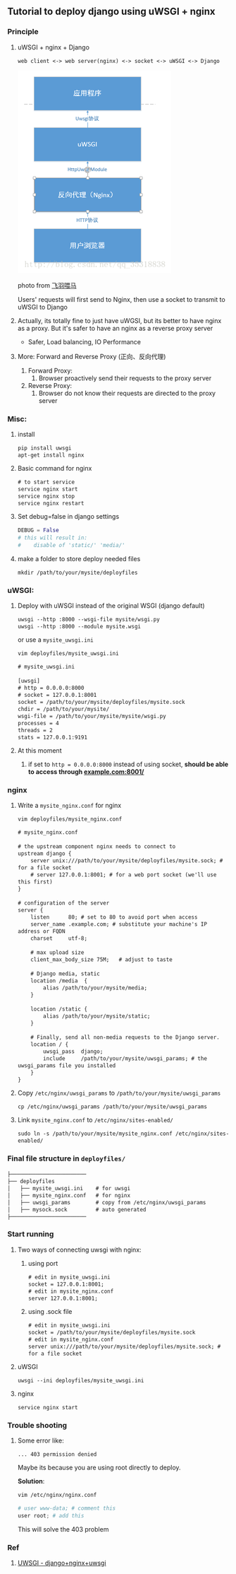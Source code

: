 
## Tutorial to deploy django using uWSGI + nginx

### Principle

1. uWSGI + nginx + Django

   ```shell
   web client <-> web server(nginx) <-> socket <-> uWSGI <-> Django
   ```

   ![django_uwsgi_nginx](misc/django_uwsgi_nginx.bmp)

   photo from [飞羽喂马](http://blog.csdn.net/qq_35318838/article/details/61198183)

   Users' requests will first send to Nginx, then use a socket to transmit to uWSGI to Django

2. Actually, its totally fine to just have uWGSI, but its better to have nginx as a proxy. But it's safer to have an nginx as a reverse proxy server

   * Safer, Load balancing, IO Performance


3. More: Forward and Reverse Proxy (正向、反向代理)
   1. Forward Proxy:
      1. Browser proactively send their requests to the proxy server
   2. Reverse Proxy:
      1. Browser do not know their requests are directed to the proxy server


### Misc:

1. install

   ```shell
   pip install uwsgi
   apt-get install nginx
   ```

2. Basic command for nginx

   ```shell
   # to start service
   service nginx start
   service nginx stop
   service nginx restart
   ```

3. Set debug=false in django settings
   ```python
   DEBUG = False
   # this will result in:
   #    disable of 'static/' 'media/'
   ```

4. make a folder to store deploy needed files

   ```shell
   mkdir /path/to/your/mysite/deployfiles
   ```


### uWSGI:

1. Deploy with uWSGI instead of the original WSGI (django default)

   ```shell
   uwsgi --http :8000 --wsgi-file mysite/wsgi.py
   uwsgi --http :8000 --module mysite.wsgi
   ```

   or use a `mysite_uwsgi.ini`

   ```shell
   vim deployfiles/mysite_uwsgi.ini
   ```

   ```shell
   # mysite_uwsgi.ini

   [uwsgi]
   # http = 0.0.0.0:8000
   # socket = 127.0.0.1:8001
   socket = /path/to/your/mysite/deployfiles/mysite.sock
   chdir = /path/to/your/mysite/
   wsgi-file = /path/to/your/mysite/mysite/wsgi.py
   processes = 4
   threads = 2
   stats = 127.0.0.1:9191
   ```

2. At this moment

   1. if set to `http = 0.0.0.0:8000` instead of using socket, __should be able to access through [example.com:8001/](example.com:8001/)__



### nginx

1. Write a `mysite_nginx.conf` for nginx

   ````shell
   vim deployfiles/mysite_nginx.conf
   ````

   ```shell
   # mysite_nginx.conf

   # the upstream component nginx needs to connect to
   upstream django {
       server unix:///path/to/your/mysite/deployfiles/mysite.sock; # for a file socket
       # server 127.0.0.1:8001; # for a web port socket (we'll use this first)
   }

   # configuration of the server
   server {
       listen      80; # set to 80 to avoid port when access
       server_name .example.com; # substitute your machine's IP address or FQDN
       charset     utf-8;

       # max upload size
       client_max_body_size 75M;   # adjust to taste

       # Django media, static
       location /media  {
           alias /path/to/your/mysite/media;
       }

       location /static {
           alias /path/to/your/mysite/static;
       }

       # Finally, send all non-media requests to the Django server.
       location / {
           uwsgi_pass  django;
           include     /path/to/your/mysite/uwsgi_params; # the uwsgi_params file you installed
       }
   }
   ```

2. Copy `/etc/nginx/uwsgi_params` to `/path/to/your/mysite/uwsgi_params`

   ```
   cp /etc/nginx/uwsgi_params /path/to/your/mysite/uwsgi_params
   ```

3. Link `mysite_nginx.conf` to `/etc/nginx/sites-enabled/`

   ```
   sudo ln -s /path/to/your/mysite/mysite_nginx.conf /etc/nginx/sites-enabled/
   ```


### Final file structure in `deployfiles/`

```shell
├────────────────────────
├── deployfiles
│   ├── mysite_uwsgi.ini    # for uwsgi
│   ├── mysite_nginx.conf   # for nginx
│   ├── uwsgi_params        # copy from /etc/nginx/uwsgi_params
│   ├── mysock.sock         # auto generated
├────────────────────────
```

### Start running

1. Two ways of connecting uwsgi with nginx:

   1. using port

      ```shell
      # edit in mysite_uwsgi.ini
      socket = 127.0.0.1:8001;
      # edit in mysite_nginx.conf
      server 127.0.0.1:8001;
      ```

   2. using .sock file

      ```shell
      # edit in mysite_uwsgi.ini
      socket = /path/to/your/mysite/deployfiles/mysite.sock
      # edit in mysite_nginx.conf
      server unix:///path/to/your/mysite/deployfiles/mysite.sock; # for a file socket
      ```

2. uWSGI

   ```shell
   uwsgi --ini deployfiles/mysite_uwsgi.ini
   ```

3. nginx

   ```shell
   service nginx start
   ```


### Trouble shooting

1. Some error like:

   ```shell
   ... 403 permission denied
   ```

   Maybe its because you are using root directly to deploy.

   __Solution__:

   ```shell
   vim /etc/nginx/nginx.conf
   ```

   ```powershell
   # user www-data; # comment this
   user root; # add this
   ```

   This will solve the 403 problem




### Ref

1. [UWSGI - django+nginx+uwsgi](https://uwsgi-docs.readthedocs.io/en/latest/tutorials/Django_and_nginx.html#configure-nginx-for-your-site)
